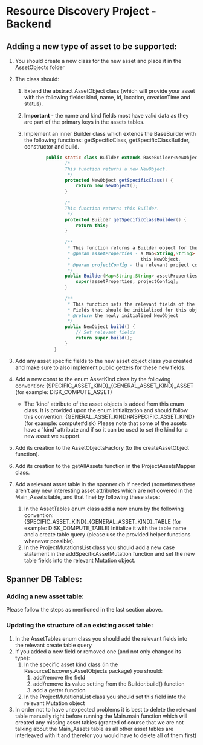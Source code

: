 # Resource Discovery Project - Backend

## Adding a new type of asset to be supported:
1. You should create a new class for the new asset and place it in the AssetObjects folder 
1. The class should:
    1. Extend the abstract AssetObject class (which will provide your asset with the following 
       fields: kind, name, id, location, creationTime and status).
    1. **Important** - the name and kind fields most have valid data as they are part of the primary 
        keys in the assets tables.
    1. Implement an inner Builder class which extends the BaseBuilder with the following functions:
        getSpecificClass, getSpecificClassBuilder, constructor and build.
        
        ```java 
                public static class Builder extends BaseBuilder<NewObject, Builder> {
                       /*
                       This function returns a new NewObject.
                        */
                       protected NewObject getSpecificClass() {
                           return new NewObject();
                       }
               
                       /*
                       This function returns this Builder.
                        */
                       protected Builder getSpecificClassBuilder() {
                           return this;
                       }
               
                       /**
                        * This function returns a Builder object for the NewObject class.
                        * @param assetProperties - a Map<String,String> which contains all of the relevant data for
                        *                          this NewObject.
                        * @param projectConfig - the relevant project configurations for this asset.   
                        */
                       public Builder(Map<String,String> assetProperties, ProjectConfig projectConfig) {
                           super(assetProperties, projectConfig);
                       }
               
                       /**
                        * This function sets the relevant fields of the NewObject.
                        * Fields that should be initialized for this object are: 
                        * @return the newly initialized NewObject
                        */
                       public NewObject build() {
                           // Set relevant fields
                           return super.build();
                       }
                   }
        ```
1. Add any asset specific fields to the new asset object class you created and make sure to also
implement public getters for these new fields.
1. Add a new const to the enum AssetKind class by the following convention:
    {SPECIFIC_ASSET_KIND}_{GENERAL_ASSET_KIND}_ASSET (for example: DISK_COMPUTE_ASSET)
    * The 'kind' attribute of the asset objects is added from this enum class. It is provided upon
    the enum initialization and should follow this convention:
        {GENERAL_ASSET_KIND}#{SPECIFIC_ASSET_KIND} (for example: compute#disk)
    Please note that some of the assets have a 'kind' attribute and if so it can be used to set the
    kind for a new asset we support.
           
1. Add its creation to the AssetObjectsFactory (to the createAssetObject function).
1. Add its creation to the getAllAssets function in the ProjectAssetsMapper class.
1. Add a relevant asset table in the spanner db if needed (sometimes there aren't any new interesting
asset attributes which are not covered in the Main_Assets table, and that fine) by following these steps:
    1. In the AssetTables enum class add a new enum by the following convention:
    {SPECIFIC_ASSET_KIND}_{GENERAL_ASSET_KIND}_TABLE (for example: DISK_COMPUTE_TABLE)
    Initialize it with the table name and a create table query (please use the provided helper
    functions whenever possible).
    1. In the ProjectMutationsList class you should add a new case statement in the addSpecificAssetMutation
    function and set the new table fields into the relevant Mutation object.

## Spanner DB Tables:
### Adding a new asset table:
Please follow the steps as mentioned in the last section above.
### Updating the structure of an existing asset table:
1. In the AssetTables enum class you should add the relevant fields into the relevant create table query
1. If you added a new field or removed one (and not only changed its type):
    1. In the specific asset kind class (in the ResourceDiscovery.AssetObjects package) you should:
        1. add/remove the field
        1. add/remove its value setting from the Builder.build() function
        1. add a getter function
    1. In the ProjectMutationsList class you should set this field into the relevant Mutation object
1. In order not to have unexpected problems it is best to delete the relevant table manually right 
before running the Main.main function which will created any missing asset tables (granted of course 
that we are not talking about the Main_Assets table as all other asset tables are interleaved
with it and therefor you would have to delete all of them first) 